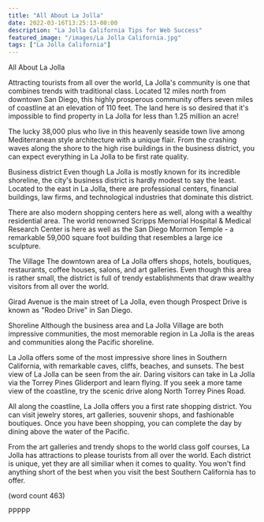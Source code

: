 ```yaml
---
title: "All About La Jolla"
date: 2022-03-16T13:25:13-08:00
description: "La Jolla California Tips for Web Success"
featured_image: "/images/La Jolla California.jpg"
tags: ["La Jolla California"]
---
```


All About La Jolla

Attracting tourists from all over the world, La
Jolla's community is one that combines trends with
traditional class.  Located 12 miles north from
downtown San Diego, this highly prosperous 
community offers seven miles of coastline at an 
elevation of 110 feet.  The land here is so desired
that it's impossible to find property in La Jolla
for less than 1.25 million an acre!

The lucky 38,000 plus who live in this heavenly 
seaside town live among Mediterranean style
architecture with a unique flair.  From the 
crashing waves along the shore to the high rise
buildings in the business district, you can expect
everything in La Jolla to be first rate quality.

Business district
Even though La Jolla is mostly known for its
incredible shoreline, the city's business district
is hardly modest to say the least.  Located to
the east in La Jolla, there are professional centers,
financial buildings, law firms, and technological
industries that dominate this district.

There are also modern shopping centers here as well,
along with a wealthy residential area.  The 
world renowned Scripps Memorial Hospital & Medical
Research Center is here as well as the San Diego
Mormon Temple - a remarkable 59,000 square foot
building that resembles a large ice sculpture.

The Village
The downtown area of La Jolla offers shops, hotels,
boutiques, restaurants, coffee houses, salons,
and art galleries.  Even though this area is
rather small, the district is full of trendy
establishments that draw wealthy visitors from all
over the world.  

Girad Avenue is the main street of La Jolla, even
though Prospect Drive is known as "Rodeo Drive" in
San Diego.  

Shoreline
Although the business area and La Jolla Village are
both impressive communities, the most memorable
region in La Jolla is the areas and communities 
along the Pacific shoreline.  

La Jolla offers some of the most impressive shore
lines in Southern California, with remarkable
caves, cliffs, beaches, and sunsets.  The best
view of La Jolla can be seen from the air.  Daring
visitors can take in La Jolla via the Torrey Pines
Gliderport and learn flying.  If you seek a more
tame view of the coastline, try the scenic drive
along North Torrey Pines Road.

All along the coastline, La Jolla offers you a
first rate shopping district.  You can visit 
jewelry stores, art galleries, souvenir shops,
and fashionable boutiques.  Once you have been 
shopping, you can complete the day by dining above
the water of the Pacific.

From the art galleries and trendy shops to the 
world class golf courses, La Jolla has attractions
to please tourists from all over the world.  Each
district is unique, yet they are all similiar when
it comes to quality.  You won't find anything short
of the best when you visit the best Southern 
California has to offer.

(word count 463)

PPPPP
